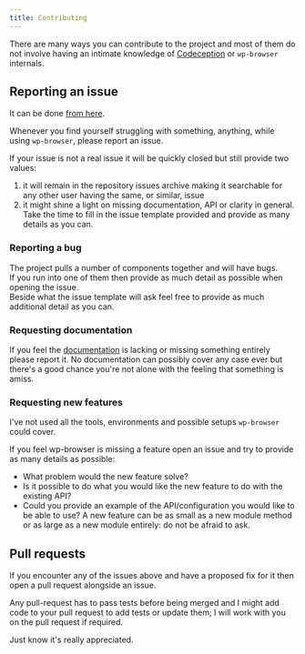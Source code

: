```yaml
---
title: Contributing
---
```


There are many ways you can contribute to the project and most of them do not involve having an intimate knowledge of
 [Codeception](http://codeception.com/ "Codeception - BDD-style PHP testing.") or `wp-browser` internals.
 
## Reporting an issue  
 
It can be done [from here](https://github.com/lucatume/wp-browser/issues/new/choose).  

Whenever you find yourself struggling with something, anything, while using `wp-browser`, please report an issue.  

If your issue is not a real issue it will be quickly closed but still provide two values:

1. it will remain in the repository issues archive making it searchable for any other user having the same, or similar, issue
2. it might shine a light on missing documentation, API or clarity in general.
 Take the time to fill in the issue template provided and provide as many details as you can.
 
### Reporting a bug

The project pulls a number of components together and will have bugs.  
If you run into one of them then provide as much detail as possible when opening the issue.  
Beside what the issue template will ask feel free to provide as much additional detail as you can.  

### Requesting documentation

If you feel the [documentation](https://wpbrowser.wptestkit.dev/) is lacking or missing something entirely please 
report it. No documentation can possibly cover any case ever but there's a good chance you're not alone with the feeling that something is amiss.
 
### Requesting new features  
 
 I've not used all the tools, environments and possible setups `wp-browser` could cover.  

 If you feel wp-browser is missing a feature open an issue and try to provide as many details as possible:

 * What  problem would the new feature solve?
 * Is it possible to do what you would like the new feature to do with the existing API?
 * Could you provide an example of the API/configuration you would like to be able to use?
 A new feature can be as small as a new module method or as large as a new module entirely: do not be afraid to ask.  
 
## Pull requests  

If you encounter any of the issues above and have a proposed fix for it then open a pull request alongside an issue.  

Any pull-request has to pass tests before being merged and I might add code to your pull request to add tests or 
 update them; I will work with you on the pull request if required.  
 
Just know it's really appreciated.
